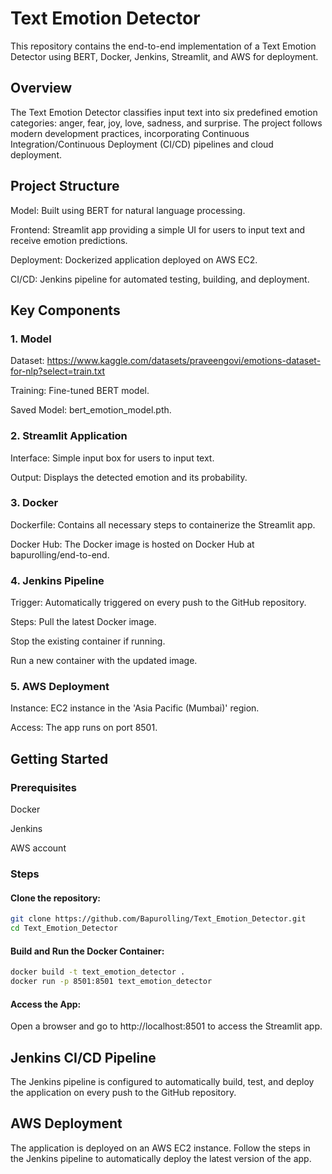 # Text Emotion Detector
This repository contains the end-to-end implementation of a Text Emotion Detector using BERT, Docker, Jenkins, Streamlit, and AWS for deployment.

## Overview
The Text Emotion Detector classifies input text into six predefined emotion categories: anger, fear, joy, love, sadness, and surprise. The project follows modern development practices, incorporating Continuous Integration/Continuous Deployment (CI/CD) pipelines and cloud deployment.

## Project Structure
Model: Built using BERT for natural language processing.

Frontend: Streamlit app providing a simple UI for users to input text and receive emotion predictions.

Deployment: Dockerized application deployed on AWS EC2.

CI/CD: Jenkins pipeline for automated testing, building, and deployment.
## Key Components
### 1. Model
Dataset: https://www.kaggle.com/datasets/praveengovi/emotions-dataset-for-nlp?select=train.txt

Training: Fine-tuned BERT model.

Saved Model: bert_emotion_model.pth.
### 2. Streamlit Application
Interface: Simple input box for users to input text.

Output: Displays the detected emotion and its probability.
### 3. Docker
Dockerfile: Contains all necessary steps to containerize the Streamlit app.

Docker Hub: The Docker image is hosted on Docker Hub at bapurolling/end-to-end.
### 4. Jenkins Pipeline
Trigger: Automatically triggered on every push to the GitHub repository.

Steps:
Pull the latest Docker image.

Stop the existing container if running.

Run a new container with the updated image.
### 5. AWS Deployment
Instance: EC2 instance in the 'Asia Pacific (Mumbai)' region.

Access: The app runs on port 8501.
## Getting Started
### Prerequisites
Docker

Jenkins

AWS account
### Steps
#### Clone the repository:
```bash
git clone https://github.com/Bapurolling/Text_Emotion_Detector.git
cd Text_Emotion_Detector
```

#### Build and Run the Docker Container:
```bash
docker build -t text_emotion_detector .
docker run -p 8501:8501 text_emotion_detector
```
#### Access the App:
Open a browser and go to http://localhost:8501 to access the Streamlit app.

## Jenkins CI/CD Pipeline
The Jenkins pipeline is configured to automatically build, test, and deploy the application on every push to the GitHub repository.

## AWS Deployment
The application is deployed on an AWS EC2 instance. Follow the steps in the Jenkins pipeline to automatically deploy the latest version of the app.

